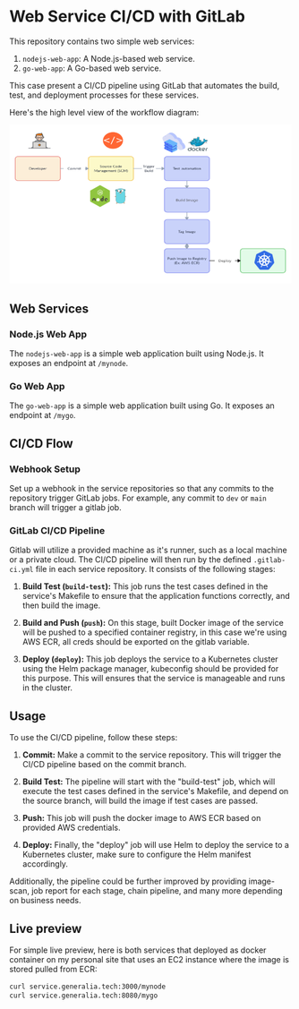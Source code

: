 # Web Service CI/CD with GitLab

This repository contains two simple web services:

1. `nodejs-web-app`: A Node.js-based web service.
2. `go-web-app`: A Go-based web service.

This case present a CI/CD pipeline using GitLab that automates the build, test, and deployment processes for these services.

Here's the high level view of the workflow diagram:

![Diagram](Diagram.png)

## Web Services

### Node.js Web App

The `nodejs-web-app` is a simple web application built using Node.js. It exposes an endpoint at `/mynode`.

### Go Web App

The `go-web-app` is a simple web application built using Go. It exposes an endpoint at `/mygo`.

## CI/CD Flow

### Webhook Setup

Set up a webhook in the service repositories so that any commits to the repository trigger GitLab jobs. For example, any commit to `dev` or `main` branch will trigger a gitlab job.

### GitLab CI/CD Pipeline

Gitlab will utilize a provided machine as it's runner, such as a local machine or a private cloud. The CI/CD pipeline will then run by the defined `.gitlab-ci.yml` file in each service repository. It consists of the following stages:

1. **Build Test (`build-test`):** This job runs the test cases defined in the service's Makefile to ensure that the application functions correctly, and then build the image.

2. **Build and Push (`push`):** On this stage, built Docker image of the service will be pushed to a specified container registry, in this case we're using AWS ECR, all creds should be exported on the gitlab variable.

3. **Deploy (`deploy`):** This job deploys the service to a Kubernetes cluster using the Helm package manager, kubeconfig should be provided for this purpose. This will ensures that the service is manageable and runs in the cluster.

## Usage

To use the CI/CD pipeline, follow these steps:

1. **Commit:** Make a commit to the service repository. This will trigger the CI/CD pipeline based on the commit branch.

2. **Build Test:** The pipeline will start with the "build-test" job, which will execute the test cases defined in the service's Makefile, and depend on the source branch, will build the image if test cases are passed.

3. **Push:** This job will push the docker image to AWS ECR based on provided AWS credentials.

4. **Deploy:** Finally, the "deploy" job will use Helm to deploy the service to a Kubernetes cluster, make sure to configure the Helm manifest accordingly.

Additionally, the pipeline could be further improved by providing image-scan, job report for each stage, chain pipeline,  and many more depending on business needs.

## Live preview

For simple live preview, here is both services that deployed as docker container on my personal site that uses an EC2 instance where the image is stored pulled from ECR:

```
curl service.generalia.tech:3000/mynode
curl service.generalia.tech:8080/mygo
```